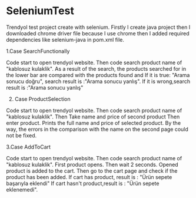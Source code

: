 # SeleniumTest
Trendyol test project create with selenium. Firstly I create java project then I downloaded chrome driver file because I use chrome then I added required dependencies like selenium-java in pom.xml file.

1.Case SearchFunctionally

Code start to open trendyol website. Then code search product name of "kablosuz kulaklik".
As a result of the search, the products searched for in the lower bar are compared with the products found and If it is true: "Arama sonucu doğru", search result is :"Arama sonucu yanlış".
If it is wrong,search result is :"Arama sonucu yanlış"

2. Case ProductSelection
   
Code start to open trendyol website. Then code search product name of "kablosuz kulaklik".
Then Take name and price of second product
Then enter product. Prints the full name and price of selected product.
By the way, the errors in the comparison with the name on the second page could not be fixed.

3.Case AddToCart

Code start to open trendyol website. Then code search product name of "kablosuz kulaklik".
First product opens. Then wait 2 seconds. Opened product is added to the cart. Then go to the cart page and check if the product has been added.
If cart has product, result is : "Ürün sepete başarıyla eklendi"
If cart hasn't product,result is : "Ürün sepete eklenemedi".
